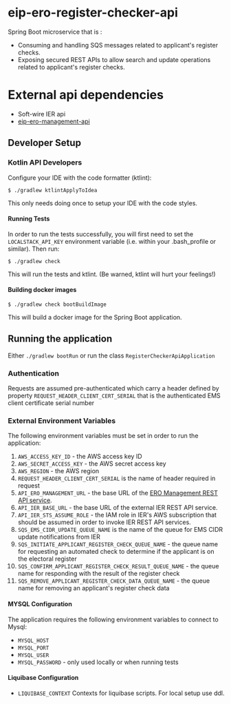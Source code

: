 # eip-ero-register-checker-api
Spring Boot microservice that is :
- Consuming and handling SQS messages related to applicant's register checks.
- Exposing secured REST APIs to allow search and update operations related to applicant's register checks.

# External api dependencies
- Soft-wire IER api 
- [eip-ero-management-api](https://github.com/cabinetoffice/eip-ero-management-api)

## Developer Setup
### Kotlin API Developers

Configure your IDE with the code formatter (ktlint):
```
$ ./gradlew ktlintApplyToIdea
```
This only needs doing once to setup your IDE with the code styles.

#### Running Tests
In order to run the tests successfully, you will first need to set the `LOCALSTACK_API_KEY` environment variable (i.e.
within your .bash_profile or similar). Then run:
```
$ ./gradlew check
```
This will run the tests and ktlint. (Be warned, ktlint will hurt your feelings!)

#### Building docker images
```
$ ./gradlew check bootBuildImage
```
This will build a docker image for the Spring Boot application.

## Running the application
Either `./gradlew bootRun` or run the class `RegisterCheckerApiApplication`

### Authentication
Requests are assumed pre-authenticated which carry a header defined by property `REQUEST_HEADER_CLIENT_CERT_SERIAL` that is the authenticated EMS client certificate serial number

### External Environment Variables
The following environment variables must be set in order to run the application:
1. `AWS_ACCESS_KEY_ID` - the AWS access key ID
2. `AWS_SECRET_ACCESS_KEY` - the AWS secret access key
3. `AWS_REGION` - the AWS region
4. `REQUEST_HEADER_CLIENT_CERT_SERIAL` is the name of header required in request
5. `API_ERO_MANAGEMENT_URL` - the base URL of the [ERO Management REST API service](https://github.com/cabinetoffice/eip-ero-management-api).
6. `API_IER_BASE_URL` - the base URL of the external IER REST API service.
7. `API_IER_STS_ASSUME_ROLE` - the IAM role in IER's AWS subscription that should be assumed in order to invoke IER REST API services.
8. `SQS_EMS_CIDR_UPDATE_QUEUE_NAME` is the name of the queue for EMS CIDR update notifications from IER
9. `SQS_INITIATE_APPLICANT_REGISTER_CHECK_QUEUE_NAME` - the queue name for requesting an automated check to determine if the applicant is on the electoral register
10. `SQS_CONFIRM_APPLICANT_REGISTER_CHECK_RESULT_QUEUE_NAME` - the queue name for responding with the result of the register check
11. `SQS_REMOVE_APPLICANT_REGISTER_CHECK_DATA_QUEUE_NAME` - the queue name for removing an applicant's register check data

#### MYSQL Configuration
The application requires the following environment variables to connect to Mysql:
* `MYSQL_HOST`
* `MYSQL_PORT`
* `MYSQL_USER`
* `MYSQL_PASSWORD` - only used locally or when running tests

#### Liquibase Configuration
* `LIQUIBASE_CONTEXT` Contexts for liquibase scripts.
  For local setup use ddl.